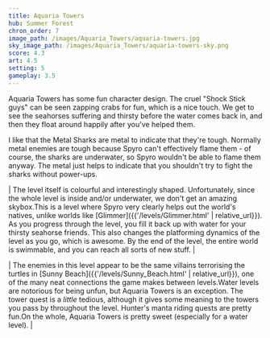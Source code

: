 ```yaml
---
title: Aquaria Towers
hub: Summer Forest
chron_order: 7
image_path: /images/Aquaria_Towers/aquaria-towers.jpg
sky_image_path: /images/Aquaria_Towers/aquaria-towers-sky.png
score: 4.3
art: 4.5
setting: 5
gameplay: 3.5
---
```


Aquaria Towers has some fun character design. The cruel "Shock Stick guys" can be seen zapping crabs for fun, which is a nice touch. We get to see the seahorses suffering and thirsty before the water comes back in, and then they float around happily after you've helped them.

I like that the Metal Sharks are metal to indicate that they're tough. Normally metal enemies are tough because Spyro can't effectively flame them - of course, the sharks are underwater, so Spyro wouldn't be able to flame them anyway. The metal just helps to indicate that you shouldn't try to fight the sharks without power-ups.

| The level itself is colourful and interestingly shaped. Unfortunately, since the whole level is inside and/or underwater, we don't get an amazing skybox.<!--excerpt-->This is a level where Spyro very clearly helps out the world's natives, unlike worlds like [Glimmer]({{'/levels/Glimmer.html'       | relative\_url}}). As you progress through the level, you fill it back up with water for your thirsty seahorse friends. This also changes the platforming dynamics of the level as you go, which is awesome. By the end of the level, the entire world is swimmable, and you can reach all sorts of new stuff. |

| The enemies in this level appear to be the same villains terrorising the turtles in [Sunny Beach]({{'/levels/Sunny\_Beach.html'       | relative\_url}}), one of the many neat connections the game makes between levels.<!--excerpt-->Water levels are notorious for being unfun, but Aquaria Towers is an exception. The tower quest is a *little* tedious, although it gives some meaning to the towers you pass by throughout the level. Hunter's manta riding quests are pretty fun.<!--excerpt-->On the whole, Aquaria Towers is pretty sweet (especially for a water level). |